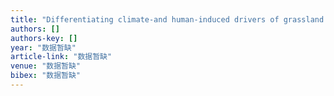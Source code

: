 ```yaml
---
title: "Differentiating climate-and human-induced drivers of grassland degradation in the Liao River Basin, China"
authors: []
authors-key: []
year: "数据暂缺"
article-link: "数据暂缺"
venue: "数据暂缺"
bibex: "数据暂缺"
---
```

